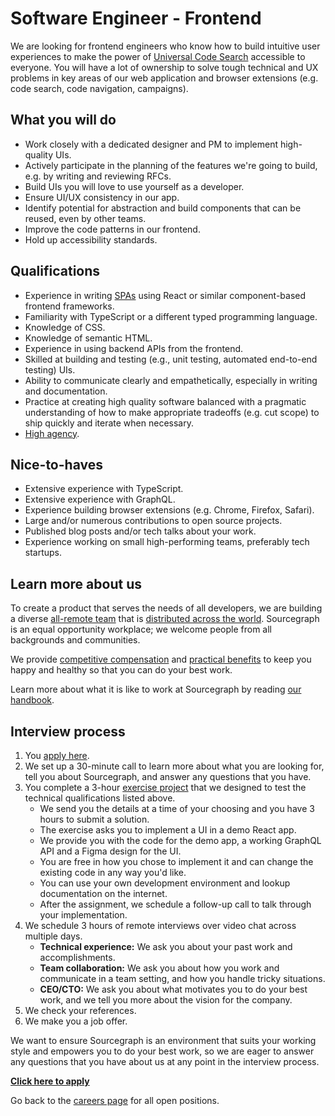 # Software Engineer - Frontend

We are looking for frontend engineers who know how to build intuitive user experiences to make the power of [Universal Code Search](https://about.sourcegraph.com/product) accessible to everyone. You will have a lot of ownership to solve tough technical and UX problems in key areas of our web application and browser extensions (e.g. code search, code navigation, campaigns).

## What you will do

- Work closely with a dedicated designer and PM to implement high-quality UIs.
- Actively participate in the planning of the features we're going to build, e.g. by writing and reviewing RFCs.
- Build UIs you will love to use yourself as a developer.
- Ensure UI/UX consistency in our app.
- Identify potential for abstraction and build components that can be reused, even by other teams.
- Improve the code patterns in our frontend.
- Hold up accessibility standards.

## Qualifications

- Experience in writing [SPAs](https://en.wikipedia.org/wiki/Single-page_application) using React or similar component-based frontend frameworks.
- Familiarity with TypeScript or a different typed programming language.
- Knowledge of CSS.
- Knowledge of semantic HTML.
- Experience in using backend APIs from the frontend.
- Skilled at building and testing (e.g., unit testing, automated end-to-end testing) UIs.
- Ability to communicate clearly and empathetically, especially in writing and documentation.
- Practice at creating high quality software balanced with a pragmatic understanding of how to make appropriate tradeoffs (e.g. cut scope) to ship quickly and iterate when necessary.
- [High agency](../../../company/values.md#High_agency).

## Nice-to-haves

- Extensive experience with TypeScript.
- Extensive experience with GraphQL.
- Experience building browser extensions (e.g. Chrome, Firefox, Safari).
- Large and/or numerous contributions to open source projects.
- Published blog posts and/or tech talks about your work.
- Experience working on small high-performing teams, preferably tech startups.

## Learn more about us

To create a product that serves the needs of all developers, we are building a diverse [all-remote team](../../../company/remote/index.md) that is [distributed across the world](../../../company/team/index.md). Sourcegraph is an equal opportunity workplace; we welcome people from all backgrounds and communities.

We provide [competitive compensation](../../people-ops/compensation.md) and [practical benefits](../../people-ops/benefits-and-perks.md) to keep you happy and healthy so that you can do your best work.

Learn more about what it is like to work at Sourcegraph by reading [our handbook](../../index.md).

## Interview process

1. You [apply here](https://jobs.lever.co/sourcegraph/8b57b6f4-4eb7-4bcd-8143-8b147867522a/apply).
1. We set up a 30-minute call to learn more about what you are looking for, tell you about Sourcegraph, and answer any questions that you have.
1. You complete a 3-hour [exercise project](software-engineer-coding-exercise.md#typescript-coding-exercise) that we designed to test the technical qualifications listed above.
   - We send you the details at a time of your choosing and you have 3 hours to submit a solution.
   - The exercise asks you to implement a UI in a demo React app.
   - We provide you with the code for the demo app, a working GraphQL API and a Figma design for the UI.
   - You are free in how you chose to implement it and can change the existing code in any way you'd like.
   - You can use your own development environment and lookup documentation on the internet.
   - After the assignment, we schedule a follow-up call to talk through your implementation.
1. We schedule 3 hours of remote interviews over video chat across multiple days.
   - **Technical experience:** We ask you about your past work and accomplishments.
   - **Team collaboration:** We ask you about how you work and communicate in a team setting, and how you handle tricky situations.
   - **CEO/CTO:** We ask you about what motivates you to do your best work, and we tell you more about the vision for the company.
1. We check your references.
1. We make you a job offer.

We want to ensure Sourcegraph is an environment that suits your working style and empowers you to do your best work, so we are eager to answer any questions that you have about us at any point in the interview process.

**[Click here to apply](https://jobs.lever.co/sourcegraph/8b57b6f4-4eb7-4bcd-8143-8b147867522a/apply)**

Go back to the [careers page](../../../company/careers.md) for all open positions.
